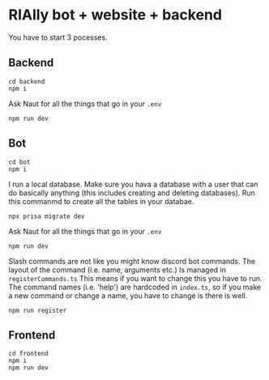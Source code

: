 # RIAlly bot + website + backend

You have to start 3 pocesses.

## Backend

```
cd backend
npm i
```

Ask Naut for all the things that go in your `.env`

```
npm run dev
```

## Bot

```
cd bot
npm i
```

I run a local database. Make sure you hava a database with a user that can do basically anything (this includes creating and deleting databases). Run this commanmd to create all the tables in your databae.
```
npx prisa migrate dev
```

Ask Naut for all the things that go in your `.env`

```
npm run dev
```

Slash commands are not like you might know discord bot commands. The layout of the command (i.e. name, arguments etc.) Is managed in `registerCommands.ts` This means if you want to change this you have to run. The command names (i.e. 'help') are hardcoded in `index.ts`, so if you make a new command or change a name, you have to change is there is well.
```
npm run register
```

## Frontend
```
cd frontend
npm i
npm run dev
```

